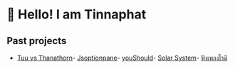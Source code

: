 # 👋 Hello! I am Tinnaphat

<!--%%% PROFILE UPDATER (Tin-Tinnaphat/profile-updater) : START %%%-->
## Past projects
- [Tuu vs Thanathorn](https://github.com/Tin-Tinnaphat/earn-vs-jeab)- [Jsoptionpane](https://github.com/Tin-Tinnaphat/JSOptionPane)- [youShould](https://github.com/Tin-Tinnaphat/shouldYou)- [Solar System](https://github.com/Tin-Tinnaphat/THREE.js-solar-system)- [ฟังเพลงไรดี](https://github.com/Tin-Tinnaphat/What-Should-I-Listen)
<!--%%% PROFILE UPDATER (Tin-Tinnaphat/profile-updater) : END %%%-->
